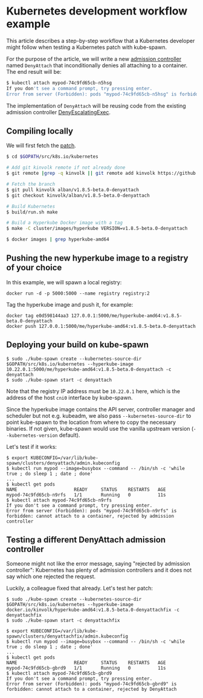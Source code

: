 # Kubernetes development workflow example

This article describes a step-by-step workflow that a Kubernetes developer might follow when testing a Kubernetes patch with kube-spawn.

For the purpose of the article, we will write a new [admission controller](https://kubernetes.io/docs/admin/admission-controllers/) named `DenyAttach` that inconditionally denies all attaching to a container. The end result will be:

```bash
$ kubectl attach mypod-74c9fd65cb-n5hsg
If you don't see a command prompt, try pressing enter.
Error from server (Forbidden): pods "mypod-74c9fd65cb-n5hsg" is forbidden: cannot attach to a container, rejected by admission controller
```

The implementation of `DenyAttach` will be reusing code from the existing admission controller [DenyEscalatingExec](https://kubernetes.io/docs/admin/admission-controllers/#denyescalatingexec).

## Compiling locally

We will first fetch the [patch](https://github.com/kinvolk/kubernetes/commit/c117bd71672b2da7c7777cddf0287b07d29b90e5).

```bash
$ cd $GOPATH/src/k8s.io/kubernetes

# Add git kinvolk remote if not already done
$ git remote |grep -q kinvolk || git remote add kinvolk https://github.com/kinvolk/kubernetes

# Fetch the branch
$ git pull kinvolk alban/v1.8.5-beta.0-denyattach
$ git checkout kinvolk/alban/v1.8.5-beta.0-denyattach

# Build Kubernetes
$ build/run.sh make

# Build a Hyperkube Docker image with a tag
$ make -C cluster/images/hyperkube VERSION=v1.8.5-beta.0-denyattach

$ docker images | grep hyperkube-amd64
```

## Pushing the new hyperkube image to a registry of your choice

In this example, we will spawn a local registry:

```
docker run -d -p 5000:5000 --name registry registry:2
```

Tag the hyperkube image and push it, for example:

```
docker tag e0d598144aa3 127.0.0.1:5000/me/hyperkube-amd64:v1.8.5-beta.0-denyattach
docker push 127.0.0.1:5000/me/hyperkube-amd64:v1.8.5-beta.0-denyattach
```

## Deploying your build on kube-spawn

```
$ sudo ./kube-spawn create --kubernetes-source-dir $GOPATH/src/k8s.io/kubernetes --hyperkube-image 10.22.0.1:5000/me/hyperkube-amd64:v1.8.5-beta.0-denyattach -c denyattach
$ sudo ./kube-spawn start -c denyattach
```

Note that the registry IP address must be `10.22.0.1` here, which is the
address of the host `cni0` interface by kube-spawn.

Since the hyperkube image contains the API server, controller manager and
scheduler but not e.g. kubeadm, we also pass `--kubernetes-source-dir`
to point kube-spawn to the location from where to copy the necessary
binaries. If not given, kube-spawn would use the vanilla upstream version
(`--kubernetes-version` default).

Let's test if it works:

```
$ export KUBECONFIG=/var/lib/kube-spawn/clusters/denyattach/admin.kubeconfig
$ kubectl run mypod --image=busybox --command -- /bin/sh -c 'while true ; do sleep 1 ; date ; done'
...
$ kubectl get pods
NAME                     READY     STATUS    RESTARTS   AGE
mypod-74c9fd65cb-n9rfs   1/1       Running   0          11s
$ kubectl attach mypod-74c9fd65cb-n9rfs
If you don't see a command prompt, try pressing enter.
Error from server (Forbidden): pods "mypod-74c9fd65cb-n9rfs" is forbidden: cannot attach to a container, rejected by admission controller
```

## Testing a different DenyAttach admission controller

Someone might not like the error message, saying "rejected by admission controller":
Kubernetes has plenty of admission controllers and it does not say which one rejected the request.

Luckily, a colleague fixed that already. Let's test her patch:

```
$ sudo ./kube-spawn create --kubernetes-source-dir $GOPATH/src/k8s.io/kubernetes --hyperkube-image docker.io/kinvolk/hyperkube-amd64:v1.8.5-beta.0-denyattachfix -c denyattachfix
$ sudo ./kube-spawn start -c denyattachfix
```

```
$ export KUBECONFIG=/var/lib/kube-spawn/clusters/denyattachfix/admin.kubeconfig
$ kubectl run mypod --image=busybox --command -- /bin/sh -c 'while true ; do sleep 1 ; date ; done'
...
$ kubectl get pods
NAME                     READY     STATUS    RESTARTS   AGE
mypod-74c9fd65cb-gbrd9   1/1       Running   0          11s
$ kubectl attach mypod-74c9fd65cb-gbrd9
If you don't see a command prompt, try pressing enter.
Error from server (Forbidden): pods "mypod-74c9fd65cb-gbrd9" is forbidden: cannot attach to a container, rejected by DenyAttach
```
